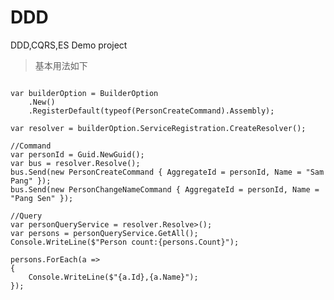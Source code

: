 # DDD
DDD,CQRS,ES Demo project

>基本用法如下

<pre>
<code>
var builderOption = BuilderOption
    .New()
    .RegisterDefault(typeof(PersonCreateCommand).Assembly);

var resolver = builderOption.ServiceRegistration.CreateResolver();

//Command
var personId = Guid.NewGuid();
var bus = resolver.Resolve<IBus>();
bus.Send(new PersonCreateCommand { AggregateId = personId, Name = "Sam Pang" });
bus.Send(new PersonChangeNameCommand { AggregateId = personId, Name = "Pang Sen" });

//Query
var personQueryService = resolver.Resolve<QueryService<PersonReadMode>>();
var persons = personQueryService.GetAll();
Console.WriteLine($"Person count:{persons.Count}");

persons.ForEach(a =>
{
    Console.WriteLine($"{a.Id},{a.Name}");
});
</code>
</pre>

